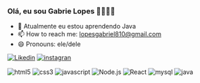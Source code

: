 ### Olá, eu sou  Gabrie Lopes 👨‍🎓🧑‍💻




- 🌱 Atualmente eu estou aprendendo Java
- 📫 How to reach me: lopesgabriel810@gmail.com
- 😄 Pronouns: ele/dele


[![Likedin](https://img.shields.io/badge/LinkedIn-0077B5?style=for-the-badge&logo=linkedin&logoColor=white)](linkedin.com/in/gabriel-lopes-98591924b)
[![instagran](https://img.shields.io/badge/Instagram-E4405F?style=for-the-badge&logo=instagram&logoColor=white)](https://www.instagram.com/gabrielbarbosag9/)

<div style="display: inline_block"<br/>
<img align="center" alt="html5" src="https://img.shields.io/badge/HTML5-E34F26?style=for-the-badge&logo=html5&logoColor=white"/>
<img align="center" alt="css3" src="https://img.shields.io/badge/CSS3-1572B6?style=for-the-badge&logo=css3&logoColor=white"/>
<img align="center" alt="javascript" src="https://img.shields.io/badge/JavaScript-F7DF1E?style=for-the-badge&logo=javascript&logoColor=black"/>
<img align="center" alt="Node.js" src="https://img.shields.io/badge/Node.js-43853D?style=for-the-badge&logo=node.js&logoColor=white"/>
<img align="center" alt="React" src="https://img.shields.io/badge/React-20232A?style=for-the-badge&logo=react&logoColor=61DAFB"/>
<img align="center" alt="mysql" src="https://img.shields.io/badge/MySQL-00000F?style=for-the-badge&logo=mysql&logoColor=white"/>
<img align="center" alt="java" src="https://img.shields.io/badge/Java-ED8B00?style=for-the-badge&logo=openjdk&logoColor=white"/>
</div>
